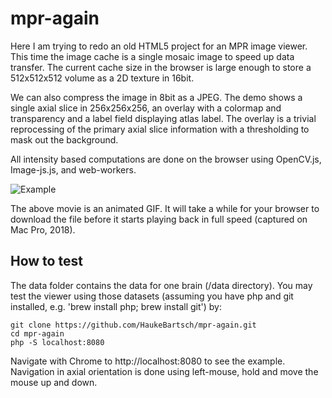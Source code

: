 # mpr-again

Here I am trying to redo an old HTML5 project for an MPR image viewer. This time the image cache is a single mosaic image to speed up data transfer. The current cache size in the browser is large enough to store a 512x512x512 volume as a 2D texture in 16bit. 

We can also compress the image in 8bit as a JPEG. The demo shows a single axial slice in 256x256x256, an overlay with a colormap and transparency and a label field displaying atlas label. The overlay is a trivial reprocessing of the primary axial slice information with a thresholding to mask out the background.

All intensity based computations are done on the browser using OpenCV.js, Image-js.js, and web-workers.

![Example](/images/voxelViewer.gif "VoxelViewer demo")

The above movie is an animated GIF. It will take a while for your browser to download the file before it starts playing back in full speed (captured on Mac Pro, 2018).

## How to test

The data folder contains the data for one brain (/data directory). You may test the viewer using those datasets (assuming you have php and git installed, e.g. 'brew install php; brew install git') by:
```
git clone https://github.com/HaukeBartsch/mpr-again.git
cd mpr-again
php -S localhost:8080
```

Navigate with Chrome to http://localhost:8080 to see the example. Navigation in axial orientation is done using left-mouse, hold and move the mouse up and down.
